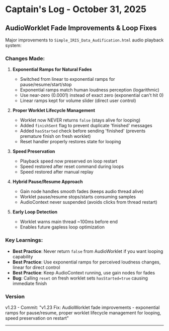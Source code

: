 # Captain's Log - October 31, 2025

## AudioWorklet Fade Improvements & Loop Fixes

Major improvements to `Simple_IRIS_Data_Audification.html` audio playback system:

### Changes Made:

1. **Exponential Ramps for Natural Fades**
   - Switched from linear to exponential ramps for pause/resume/start/stop
   - Exponential ramps match human loudness perception (logarithmic)
   - Use near-zero (0.0001) instead of exact zero (exponential can't hit 0)
   - Linear ramps kept for volume slider (direct user control)

2. **Proper Worklet Lifecycle Management**
   - Worklet now NEVER returns `false` (stays alive for looping)
   - Added `finishSent` flag to prevent duplicate 'finished' messages
   - Added `hasStarted` check before sending 'finished' (prevents premature finish on fresh worklet)
   - Reset handler properly restores state for looping

3. **Speed Preservation**
   - Playback speed now preserved on loop restart
   - Speed restored after reset command during loops
   - Speed restored after manual replay

4. **Hybrid Pause/Resume Approach**
   - Gain node handles smooth fades (keeps audio thread alive)
   - Worklet pause/resume stops/starts consuming samples
   - AudioContext never suspended (avoids clicks from thread restart)

5. **Early Loop Detection**
   - Worklet warns main thread ~100ms before end
   - Enables future gapless loop optimization

### Key Learnings:

- **Best Practice**: Never return `false` from AudioWorklet if you want looping capability
- **Best Practice**: Use exponential ramps for perceived loudness changes, linear for direct control
- **Best Practice**: Keep AudioContext running, use gain nodes for fades
- **Bug**: Calling `reset` on fresh worklet sets `hasStarted=true` causing immediate finish

### Version
v1.23 - Commit: "v1.23 Fix: AudioWorklet fade improvements - exponential ramps for pause/resume, proper worklet lifecycle management for looping, speed preservation on restart"

---

